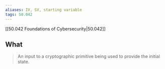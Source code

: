 ```yaml
---
aliases: IV, SV, starting variable
tags: 50.042
---
```

[[50.042 Foundations of Cybersecurity|50.042]]

## What
> An input to a cryptographic primitive being used to provide the initial state.